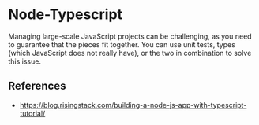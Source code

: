 # Node-Typescript

Managing large-scale JavaScript projects can be challenging, as you need to guarantee that the pieces fit together. You can use unit tests, types (which JavaScript does not really have), or the two in combination to solve this issue.



## References

* https://blog.risingstack.com/building-a-node-js-app-with-typescript-tutorial/